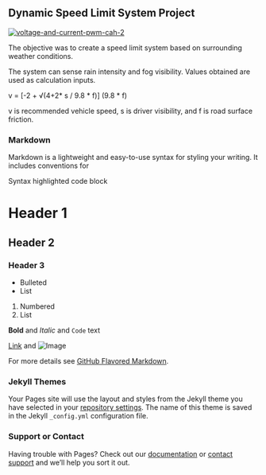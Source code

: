 ## Dynamic Speed Limit System Project

<a href="https://ibb.co/z5jF1cZ"><img src="https://i.ibb.co/SxWc2TB/voltage-and-current-pwm-cah-2.jpg" alt="voltage-and-current-pwm-cah-2" border="0"></a>

The objective was to create a speed limit system based on surrounding weather conditions. 

The system can sense rain intensity and fog visibility. Values obtained are used as calculation inputs. 

v = [-2 + √(4+2* s / 9.8 * f)] (9.8 * f) 

v is recommended vehicle speed, s is driver visibility, and f is road surface friction. 

### Markdown

Markdown is a lightweight and easy-to-use syntax for styling your writing. It includes conventions for

Syntax highlighted code block

# Header 1
## Header 2
### Header 3

- Bulleted
- List

1. Numbered
2. List

**Bold** and _Italic_ and `Code` text

[Link](url) and ![Image](src)


For more details see [GitHub Flavored Markdown](https://guides.github.com/features/mastering-markdown/).

### Jekyll Themes

Your Pages site will use the layout and styles from the Jekyll theme you have selected in your [repository settings](https://github.com/braydennoh/dynamicspeedlimit/settings). The name of this theme is saved in the Jekyll `_config.yml` configuration file.

### Support or Contact

Having trouble with Pages? Check out our [documentation](https://help.github.com/categories/github-pages-basics/) or [contact support](https://github.com/contact) and we’ll help you sort it out.
